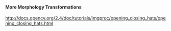 
#### More Morphology Transformations

http://docs.opencv.org/2.4/doc/tutorials/imgproc/opening_closing_hats/opening_closing_hats.html


